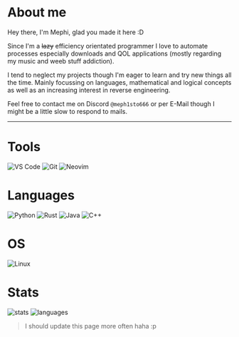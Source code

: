 # About me

Hey there, I'm Mephi, glad you made it here :D

Since I'm a ~~lazy~~ efficiency orientated programmer I love to automate processes especially downloads and QOL applications (mostly regarding my music and weeb stuff addiction).

I tend to neglect my projects though I'm eager to learn and try new things all the time. Mainly focussing on languages, mathematical and logical concepts as well as an increasing interest in reverse engineering.

Feel free to contact me on Discord `@meph1sto666` or per E-Mail though I might be a little slow to respond to mails.

---

# Tools

![VS Code](https://img.shields.io/badge/VS_code-gray?style=for-the-badge&logo=vscodium) ![Git](https://img.shields.io/badge/Git-gray?style=for-the-badge&logo=git) ![Neovim](https://img.shields.io/badge/Nano-gray?style=for-the-badge&logo=neovim)

# Languages

![Python](https://img.shields.io/badge/Python-3%2E10%2E6-007700?style=for-the-badge&logo=python) ![Rust](https://img.shields.io/badge/Rust-1%2e83-orange?style=for-the-badge&logo=rust)
![Java](https://img.shields.io/badge/Java-23-red?style=for-the-badge&logo=openjdk) ![C++](https://img.shields.io/badge/C++-23-blue?style=for-the-badge&logo=cplusplus)

# OS
![Linux](https://img.shields.io/badge/RebornOS-6%2E13%2E5%E2%80%93arch1%E2%80%931-lime?style=flat&color=00667f&logo=linux&logoColor=green) <!--![WINDOWS](https://img.shields.io/badge/Windows-10-lime?style=flat&color=00667f)-->

# Stats

![stats](https://github-readme-stats.vercel.app/api?username=meph1sto666&show_icons=true&theme=dark) ![languages](https://github-readme-stats.vercel.app/api/top-langs/?username=meph1sto666&layout=compact&theme=dark&langs_count=8)

> I should update this page more often haha :p
